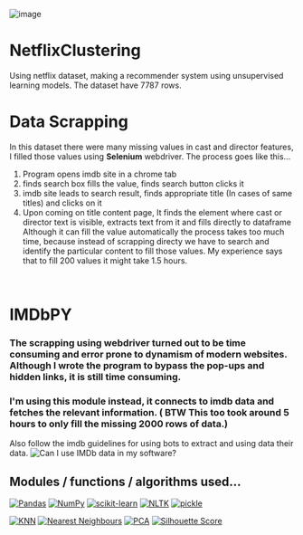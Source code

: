 ![image](https://github.com/varshil009/NetflixClustering/assets/118505855/a1f8976c-f631-487d-b89c-701df543f840)


# NetflixClustering
Using netflix dataset, making a recommender system using unsupervised learning models. The dataset have 7787 rows.

# Data Scrapping
In this dataset there were many missing values in cast and director features, I filled those values using **Selenium** webdriver. The process goes like this...
<ol>
<li>Program opens imdb site in a chrome tab</li>
<li>finds search box fills the value, finds search button clicks it</li>
<li>imdb site leads to search result, finds appropriate title (In cases of same titles) and clicks on it</li>
<li>Upon coming on title content page, It finds the element where cast or director text is visible, extracts text from it and fills directly to dataframe</li>
Although it can fill the value automatically the process takes too much time, because instead of scrapping directy we have to search and identify the particular content to fill those values. My experience says that to fill 200 values it might take 1.5 hours.
</ol>
<br>

# IMDbPY
### The scrapping using webdriver turned out to be time consuming and error prone to dynamism of modern websites. Although I wrote the program to bypass the pop-ups and hidden links, it is still time consuming. 
### I'm using this module instead, it connects to imdb data and fetches the relevant information. ( BTW This too took around 5 hours to only fill the missing 2000 rows of data.)

Also follow the imdb guidelines for using bots to extract and using data their data.
![Can I use IMDb data in my software?](https://help.imdb.com/article/imdb/general-information/can-i-use-imdb-data-in-my-software/G5JTRESSHJBBHTGX?ref_=helpart_nav_18#)

## Modules / functions / algorithms used...
[![Pandas](https://img.shields.io/badge/-Pandas-yellow?style=flat-square&logo=pandas&logoColor=white)](https://pandas.pydata.org/)
[![NumPy](https://img.shields.io/badge/-NumPy-blue?style=flat-square&logo=numpy&logoColor=white)](https://numpy.org/)
[![scikit-learn](https://img.shields.io/badge/-scikit_learn-orange?style=flat-square&logo=scikit-learn&logoColor=white)](https://scikit-learn.org/stable/)
[![NLTK](https://img.shields.io/badge/-NLTK-green?style=flat-square&logo=nltk&logoColor=white)](https://www.nltk.org/)
[![pickle](https://img.shields.io/badge/-Pickle-lightgrey?style=flat-square&logo=pickle&logoColor=white)](https://docs.python.org/3/library/pickle.html)

[![KNN](https://img.shields.io/badge/-KNN-yellowgreen?style=flat-square)](https://en.wikipedia.org/wiki/K-nearest_neighbors_algorithm)
[![Nearest Neighbours](https://img.shields.io/badge/-Nearest_Neighbours-yellowgreen?style=flat-square)](https://en.wikipedia.org/wiki/Nearest_neighbour_algorithm)
[![PCA](https://img.shields.io/badge/-PCA-purple?style=flat-square)](https://en.wikipedia.org/wiki/Principal_component_analysis)
[![Silhouette Score](https://img.shields.io/badge/-Silhouette_Score-blueviolet?style=flat-square)](https://en.wikipedia.org/wiki/Silhouette_(clustering))

